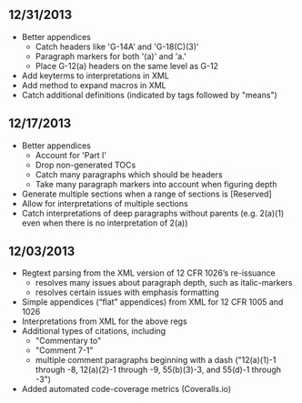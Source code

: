 ## 12/31/2013

* Better appendices
    * Catch headers like 'G-14A' and 'G-18(C)(3)'
    * Paragraph markers for both '(a)' and 'a.'
    * Place G-12(a) headers on the same level as G-12
* Add keyterms to interpretations in XML
* Add method to expand macros in XML
* Catch additional definitions (indicated by tags followed by "means")

## 12/17/2013

* Better appendices
    * Account for 'Part I'
    * Drop non-generated TOCs
    * Catch many paragraphs which should be headers
    * Take many paragraph markers into account when figuring depth
* Generate multiple sections when a range of sections is [Reserved]
* Allow for interpretations of multiple sections
* Catch interpretations of deep paragraphs without parents (e.g. 2(a)(1) even when there is no interpretation of 2(a))

## 12/03/2013

* Regtext parsing from the XML version of 12 CFR 1026’s re-issuance
    * resolves many issues about paragraph depth, such as italic-markers
    * resolves certain issues with emphasis formatting
* Simple appendices (“flat” appendices) from XML for 12 CFR 1005 and 1026
* Interpretations from XML for the above regs
* Additional types of citations, including
    * "Commentary to"
    * "Comment 7-1"
    * multiple comment paragraphs beginning with a dash ("12(a)(1)-1 through -8, 12(a)(2)-1 through -9, 55(b)(3)-3, and 55(d)-1 through -3")
* Added automated code-coverage metrics (Coveralls.io)
